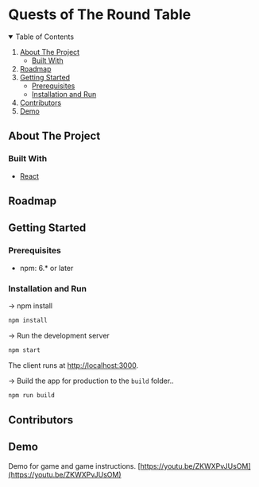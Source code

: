 # Quests of The Round Table

<!-- TABLE OF CONTENTS -->
<details open="open">
  <summary>Table of Contents</summary>
  <ol>
    <li>
      <a href="#about-the-project">About The Project</a>
      <ul>
        <li><a href="#built-with">Built With</a></li>
      </ul>
    </li>
    <li><a href="#roadmap">Roadmap</a></li>
    <li>
      <a href="#getting-started">Getting Started</a>
      <ul>
        <li><a href="#prerequisites">Prerequisites</a></li>
        <li><a href="#installation">Installation and Run</a></li>
      </ul>
    </li>
    <li><a href="#Contributors">Contributors</a></li>
    <li><a href="#Demo">Demo</a></li>
  </ol>
</details>


<!-- ABOUT THE PROJECT -->
## About The Project

<!--[![Product Name Screen Shot][product-screenshot]](https://example.com)-->


### Built With

* [React](https://reactjs.org/)


<!-- ROADMAP -->
## Roadmap




<!-- GETTING STARTED -->
## Getting Started


### Prerequisites

* npm: 6.* or later


<!-- USAGE EXAMPLES -->
### Installation and Run

-> npm install
   ```sh
   npm install
   ```

-> Run the development server
   ```sh
   npm start
   ```
The client runs at [http://localhost:3000](http://localhost:3000).

-> Build the app for production to the `build` folder.\.
   ```sh
   npm run build
   ```

<!-- CONTRIBUTORS -->
## Contributors

## Demo
Demo for game and game instructions.
[https://youtu.be/ZKWXPvJUsOM](https://youtu.be/ZKWXPvJUsOM)
